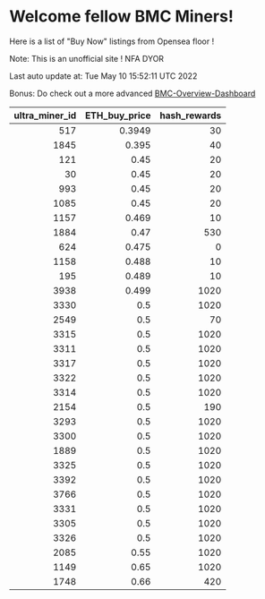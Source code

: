 # Welcome fellow BMC Miners!
Here is a list of "Buy Now" listings from Opensea floor !

Note: This is an unofficial site ! NFA DYOR

Last auto update at: Tue May 10 15:52:11 UTC 2022

Bonus: Do check out a more advanced [BMC-Overview-Dashboard](https://dune.com/defifunk/BMC-Overview-Dashboard)


|   ultra_miner_id |   ETH_buy_price |   hash_rewards |
|-----------------:|----------------:|---------------:|
|              517 |          0.3949 |             30 |
|             1845 |          0.395  |             40 |
|              121 |          0.45   |             20 |
|               30 |          0.45   |             20 |
|              993 |          0.45   |             20 |
|             1085 |          0.45   |             20 |
|             1157 |          0.469  |             10 |
|             1884 |          0.47   |            530 |
|              624 |          0.475  |              0 |
|             1158 |          0.488  |             10 |
|              195 |          0.489  |             10 |
|             3938 |          0.499  |           1020 |
|             3330 |          0.5    |           1020 |
|             2549 |          0.5    |             70 |
|             3315 |          0.5    |           1020 |
|             3311 |          0.5    |           1020 |
|             3317 |          0.5    |           1020 |
|             3322 |          0.5    |           1020 |
|             3314 |          0.5    |           1020 |
|             2154 |          0.5    |            190 |
|             3293 |          0.5    |           1020 |
|             3300 |          0.5    |           1020 |
|             1889 |          0.5    |           1020 |
|             3325 |          0.5    |           1020 |
|             3392 |          0.5    |           1020 |
|             3766 |          0.5    |           1020 |
|             3331 |          0.5    |           1020 |
|             3305 |          0.5    |           1020 |
|             3326 |          0.5    |           1020 |
|             2085 |          0.55   |           1020 |
|             1149 |          0.65   |           1020 |
|             1748 |          0.66   |            420 |